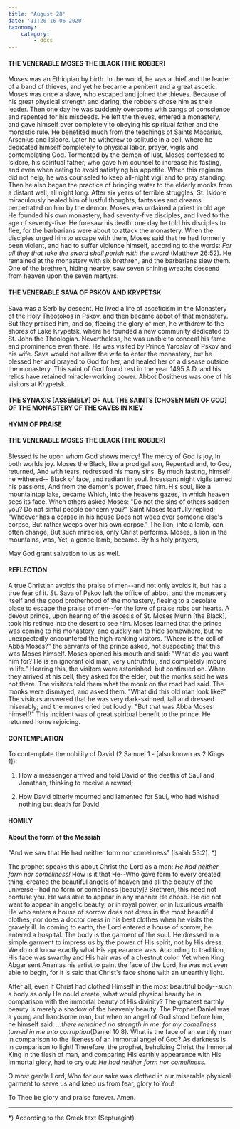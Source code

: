 ```yaml
---
title: 'August 28'
date: '11:20 16-06-2020'
taxonomy:
    category:
        - docs
---
```


#### THE VENERABLE MOSES THE BLACK [THE ROBBER]

Moses was an Ethiopian by birth. In the world, he was a thief and the leader of a band of thieves, and yet he became a penitent and a great ascetic. Moses was once a slave, who escaped and joined the thieves. Because of his great physical strength and daring, the robbers chose him as their leader. Then one day he was suddenly overcome with pangs of conscience and repented for his misdeeds. He left the thieves, entered a monastery, and gave himself over completely to obeying his spiritual father and the monastic rule. He benefited much from the teachings of Saints Macarius, Arsenius and Isidore. Later he withdrew to solitude in a cell, where he dedicated himself completely to physical labor, prayer, vigils and contemplating God. Tormented by the demon of lust, Moses confessed to Isidore, his spiritual father, who gave him counsel to increase his fasting, and even when eating to avoid satisfying his appetite. When this regimen did not help, he was counseled to keep all-night vigil and to pray standing. Then he also began the practice of bringing water to the elderly monks from a distant well, all night long. After six years of terrible struggles, St. Isidore miraculously healed him of lustful thoughts, fantasies and dreams perpetrated on him by the demon. Moses was ordained a priest in old age. He founded his own monastery, had seventy-five disciples, and lived to the age of seventy-five. He foresaw his death: one day he told his disciples to flee, for the barbarians were about to attack the monastery. When the disciples urged him to escape with them, Moses said that he had formerly been violent, and had to suffer violence himself, according to the words: *For all they that take the sword shall perish with the sword* (Matthew 26:52). He remained at the monastery with six brethren, and the barbarians slew them. One of the brethren, hiding nearby, saw seven shining wreaths descend from heaven upon the seven martyrs.

#### THE VENERABLE SAVA OF PSKOV AND KRYPETSK

Sava was a Serb by descent. He lived a life of asceticism in the Monastery of the Holy Theotokos in Pskov, and then became abbot of that monastery. But they praised him, and so, fleeing the glory of men, he withdrew to the shores of Lake Krypetsk, where he founded a new community dedicated to St. John the Theologian. Nevertheless, he was unable to conceal his fame and prominence even there. He was visited by Prince Yaroslav of Pskov and his wife. Sava would not allow the wife to enter the monastery, but he blessed her and prayed to God for her, and healed her of a disease outside the monastery. This saint of God found rest in the year 1495 A.D. and his relics have retained miracle-working power. Abbot Dositheus was one of his visitors at Krypetsk.

#### THE SYNAXIS [ASSEMBLY] OF ALL THE SAINTS [CHOSEN MEN OF GOD] OF THE MONASTERY OF THE CAVES IN KIEV


#### HYMN OF PRAISE
#### THE VENERABLE MOSES THE BLACK [THE ROBBER]
Blessed is he upon whom God shows mercy!
The mercy of God is joy,
In both worlds joy.
Moses the Black, like a prodigal son,
Repented and, to God, returned,
And with tears, redressed his many sins.
By much fasting, himself he withered--
Black of face, and radiant in soul.
Incessant night vigils tamed his passions,
And from the demon's power, freed him.
His soul, like a mountaintop lake, became
Which, into the heavens gazes,
In which heaven sees its face.
When others asked Moses:
"Do not the sins of others sadden you?
Do not sinful people concern you?"
Saint Moses tearfully replied:
"Whoever has a corpse in his house
Does not weep over someone else's corpse,
But rather weeps over his own corpse."
The lion, into a lamb, can often change,
But such miracles, only Christ performs.
Moses, a lion in the mountains, was,
Yet, a gentle lamb, became.
By his holy prayers,

May God grant salvation to us as well.
#### REFLECTION

A true Christian avoids the praise of men--and not only avoids it, but has a true fear of it. St. Sava of Pskov left the office of abbot, and the monastery itself and the good brotherhood of the monastery, fleeing to a desolate place to escape the praise of men--for the love of praise robs our hearts. A devout prince, upon hearing of the ascesis of St. Moses Murin [the Black], took his retinue into the desert to see him. Moses learned that the prince was coming to his monastery, and quickly ran to hide somewhere, but he unexpectedly encountered the high-ranking visitors. "Where is the cell of Abba Moses?" the servants of the prince asked, not suspecting that this was Moses himself. Moses opened his mouth and said: "What do you want him for? He is an ignorant old man, very untruthful, and completely impure in life." Hearing this, the visitors were astonished, but continued on. When they arrived at his cell, they asked for the elder, but the monks said he was not there. The visitors told them what the monk on the road had said. The monks were dismayed, and asked them: "What did this old man look like?" The visitors answered that he was very dark-skinned, tall and dressed miserably; and the monks cried out loudly: "But that was Abba Moses himself!" This incident was of great spiritual benefit to the prince. He returned home rejoicing.


#### CONTEMPLATION


To contemplate the nobility of David (2 Samuel 1 - [also known as 2 Kings 1]):

1.  How a messenger arrived and told David of the deaths of Saul and Jonathan, thinking to receive a reward;

1.  How David bitterly mourned and lamented for Saul, who had wished nothing but death for David.


#### HOMILY


#### About the form of the Messiah

"And we saw that He had neither form nor comeliness" (Isaiah 53:2). *)

The prophet speaks this about Christ the Lord as a man: *He had neither form nor comeliness!* How is it that He--Who gave form to every created thing, created the beautiful angels of heaven and all the beauty of the universe--had no form or comeliness [beauty]? Brethren, this need not confuse you. He was able to appear in any manner He chose. He did not want to appear in angelic beauty, or in royal power, or in luxurious wealth. He who enters a house of sorrow does not dress in the most beautiful clothes, nor does a doctor dress in his best clothes when he visits the gravely ill. In coming to earth, the Lord entered a house of sorrow; he entered a hospital. The body is the garment of the soul. He dressed in a simple garment to impress us by the power of His spirit, not by His dress. We do not know exactly what His appearance was. According to tradition, His face was swarthy and His hair was of a chestnut color. Yet when King Abgar sent Ananias his artist to paint the face of the Lord, he was not even able to begin, for it is said that Christ's face shone with an unearthly light.

After all, even if Christ had clothed Himself in the most beautiful body--such a body as only He could create, what would physical beauty be in comparison with the immortal beauty of His divinity? The greatest earthly beauty is merely a shadow of the heavenly beauty. The Prophet Daniel was a young and handsome man, but when an angel of God stood before him, he himself said: *…there remained no strength in me: for my comeliness turned in me into corruption*(Daniel 10:8). What is the face of an earthly man in comparison to the likeness of an immortal angel of God? As darkness is in comparison to light! Therefore, the prophet, beholding Christ the Immortal King in the flesh of man, and comparing His earthly appearance with His Immortal glory, had to cry out: *He had neither form nor comeliness.*

O most gentle Lord, Who for our sake was clothed in our miserable physical garment to serve us and keep us from fear, glory to You!

To Thee be glory and praise forever. Amen.

------------------------
*) According to the Greek text (Septuagint). 
